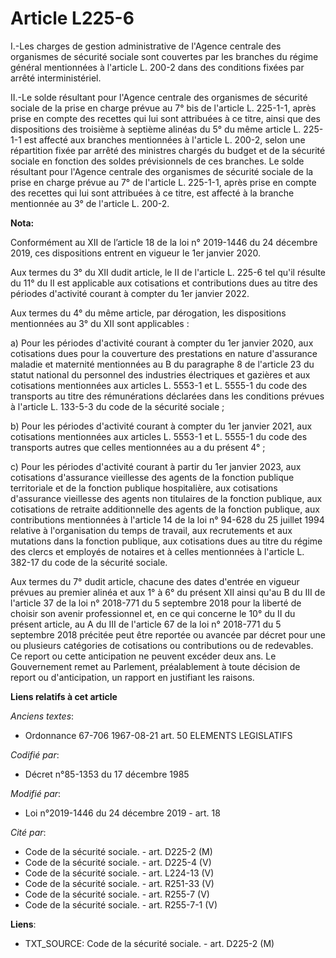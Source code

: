 # Article L225-6

I.-Les charges de gestion administrative de l'Agence centrale des organismes de sécurité sociale sont couvertes par les
branches du régime général mentionnées à l'article L. 200-2 dans des conditions fixées par arrêté interministériel.

II.-Le solde résultant pour l'Agence centrale des organismes de sécurité sociale de la prise en charge prévue au 7° bis de
l'article L. 225-1-1, après prise en compte des recettes qui lui sont attribuées à ce titre, ainsi que des dispositions des
troisième à septième alinéas du 5° du même article L. 225-1-1 est affecté aux branches mentionnées à l'article L. 200-2,
selon une répartition fixée par arrêté des ministres chargés du budget et de la sécurité sociale en fonction des soldes
prévisionnels de ces branches. Le solde résultant pour l'Agence centrale des organismes de sécurité sociale de la prise en
charge prévue au 7° de l'article L. 225-1-1, après prise en compte des recettes qui lui sont attribuées à ce titre, est
affecté à la branche mentionnée au 3° de l'article L. 200-2.

**Nota:**

Conformément au XII de l’article 18 de la loi n° 2019-1446 du 24 décembre 2019, ces dispositions entrent en vigueur le 1er
janvier 2020.

Aux termes du 3° du XII dudit article, le II de l'article L. 225-6 tel qu'il résulte du 11° du II est applicable aux
cotisations et contributions dues au titre des périodes d'activité courant à compter du 1er janvier 2022.

Aux termes du 4° du même article, par dérogation, les dispositions mentionnées au 3° du XII sont applicables :

a) Pour les périodes d'activité courant à compter du 1er janvier 2020, aux cotisations dues pour la couverture des
prestations en nature d'assurance maladie et maternité mentionnées au B du paragraphe 8 de l'article 23 du statut national du
personnel des industries électriques et gazières et aux cotisations mentionnées aux articles L. 5553-1 et L. 5555-1 du code
des transports au titre des rémunérations déclarées dans les conditions prévues à l'article L. 133-5-3 du code de la sécurité
sociale ;

b) Pour les périodes d'activité courant à compter du 1er janvier 2021, aux cotisations mentionnées aux articles L. 5553-1 et
L. 5555-1 du code des transports autres que celles mentionnées au a du présent 4° ;

c) Pour les périodes d'activité courant à partir du 1er janvier 2023, aux cotisations d'assurance vieillesse des agents de la
fonction publique territoriale et de la fonction publique hospitalière, aux cotisations d'assurance vieillesse des agents non
titulaires de la fonction publique, aux cotisations de retraite additionnelle des agents de la fonction publique, aux
contributions mentionnées à l'article 14 de la loi n° 94-628 du 25 juillet 1994 relative à l'organisation du temps de
travail, aux recrutements et aux mutations dans la fonction publique, aux cotisations dues au titre du régime des clercs et
employés de notaires et à celles mentionnées à l'article L. 382-17 du code de la sécurité sociale.

Aux termes du 7° dudit article, chacune des dates d'entrée en vigueur prévues au premier alinéa et aux 1° à 6° du présent XII
ainsi qu'au B du III de l'article 37 de la loi n° 2018-771 du 5 septembre 2018 pour la liberté de choisir son avenir
professionnel et, en ce qui concerne le 10° du II du présent article, au A du III de l'article 67 de la loi n° 2018-771 du 5
septembre 2018 précitée peut être reportée ou avancée par décret pour une ou plusieurs catégories de cotisations ou
contributions ou de redevables. Ce report ou cette anticipation ne peuvent excéder deux ans. Le Gouvernement remet au
Parlement, préalablement à toute décision de report ou d'anticipation, un rapport en justifiant les raisons.

**Liens relatifs à cet article**

_Anciens textes_:

  - Ordonnance 67-706 1967-08-21 art. 50 ELEMENTS LEGISLATIFS

_Codifié par_:

  - Décret n°85-1353 du 17 décembre 1985

_Modifié par_:

  - Loi n°2019-1446 du 24 décembre 2019 - art. 18

_Cité par_:

  - Code de la sécurité sociale. - art. D225-2 (M)
  - Code de la sécurité sociale. - art. D225-4 (V)
  - Code de la sécurité sociale. - art. L224-13 (V)
  - Code de la sécurité sociale. - art. R251-33 (V)
  - Code de la sécurité sociale. - art. R255-7 (V)
  - Code de la sécurité sociale. - art. R255-7-1 (V)

**Liens**:

  - TXT_SOURCE: Code de la sécurité sociale. - art. D225-2 (M)
